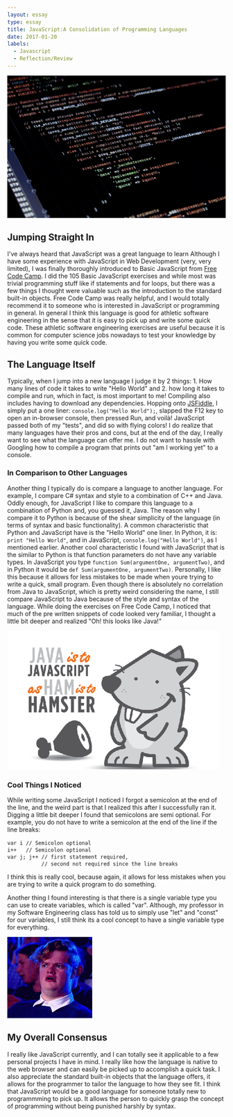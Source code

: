 ```yaml
---
layout: essay
type: essay
title: JavaScript:A Consolidation of Programming Languages
date: 2017-01-20
labels:
  - Javascript
  - Reflection/Review
---
```



<img class="ui medium right spaced image" src="../images/code sample.jpg">

## Jumping Straight In
I've always heard that JavaScript was a great language to learn
Although I have some experience with JavaScript in Web Development (very, very limited), I was finally thoroughly introduced to Basic JavaScript from [Free Code Camp](https://www.freecodecamp.com/). I did the 105 Basic JavaScript exercises and while most was trivial programming stuff like if statements and for loops, but there was a few things I thought were valuable such as the introduction to the standard built-in objects. Free Code Camp was really helpful, and I would totally recommend it to someone who is interested in JavaScript or programming in general. In general I think this language is good for athletic software engineering in the sense that it is easy to pick up and write some quick code. These athletic software engineering exercises are useful because it is common for computer science jobs nowadays to test your knowledge by having you write some quick code. 

## The Language Itself 
Typically, when I jump into a new language I judge it by 2 things: 1. How many lines of code it takes to write "Hello World" and 2. how long it takes to compile and run, which in fact, is most important to me! Compiling also includes having to download any dependencies. Hopping onto [JSFiddle](https://jsfiddle.net/), I simply put a one liner: `console.log("Hello World");`, slapped the F12 key to open an in-browser console, then pressed Run, and voilà! JavaScript passed both of my "tests", and did so with flying colors! I do realize that many languages have their pros and cons, but at the end of the day, I really want to see what the language can offer me. I do not want to hassle with Googling how to compile a program that prints out "am I working yet" to a console.  

### In Comparison to Other Languages
Another thing I typically do is compare a language to another language. For example, I compare C# syntax and style to a combination of C++ and Java. Oddly enough, for JavaScript I like to compare this language to a combination of Python and, you guessed it, Java. The reason why I compare it to Python is because of the shear simplicity of the language (in terms of syntax and basic functionality). A common characteristic that Python and JavaScript have is the "Hello World" one liner. In Python, it is: `print "Hello World"`, and in JavaScript, `console.log("Hello World")`, as I mentioned earlier. Another cool characteristic I found with JavaScript that is the similar to Python is that function parameters do not have any variable types. In JavaScript you type `function Sum(argumentOne, argumentTwo)`, and in Python it would be `def Sum(argumentOne, argumentTwo)`. Personally, I like this because it allows for less mistakes to be made when youre trying to write a quick, small program. Even though there is absolutely no correlation from Java to JavaScript, which is pretty weird considering the name, I still compare JavaScript to Java because of the style and syntax of the language. While doing the exercises on Free Code Camp, I noticed that much of the pre written snippets of code looked very familiar, I thought a little bit deeper and realized "Oh! this looks like Java!" 

<img class="ui medium right spaced image" src="../images/java-comparison.png">


### Cool Things I Noticed
While writing some JavaScript I noticed I forgot a semicolon at the end of the line, and the weird part is that I realized this after I successfully ran it. Digging a little bit deeper I found that semicolons are semi optional. For example, you do not have to write a semicolon at the end of the line if the line breaks:

```
var i // Semicolon optional
i++   // Semicolon optional
var j; j++ // first statement required, 
           // second not required since the line breaks
```

I think this is really cool, because again, it allows for less mistakes when you are trying to write a quick program to do something. 

Another thing I found interesting is that there is a single variable type you can use to create variables, which is called "var". Although, my professor in my Software Engineering class has told us to simply use "let" and "const" for our variables, I still think its a cool concept to have a single variable type for everything.  

<img class="ui medium right spaced image" src="../images/mind-blown.gif">

## My Overall Consensus
I really like JavaScript currently, and I can totally see it applicable to a few personal projects I have in mind. I really like how the language is native to the web browser and can easily be picked up to accomplish a quick task. I also appreciate the standard built-in objects that the language offers, it allows for the programmer to tailor the language to how they see fit. I think that JavaScript would be a good language for someone totally new to programmming to pick up. It allows the person to quickly grasp the concept of programming without being punished harshly by syntax.  
